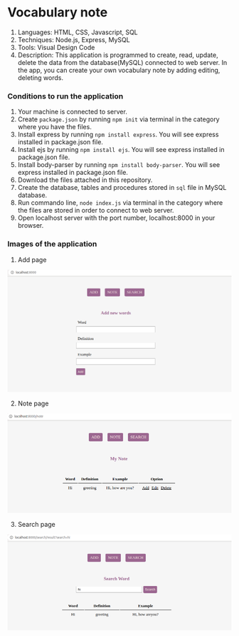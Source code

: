 # Vocabulary note

1. Languages: HTML, CSS, Javascript, SQL
2. Techniques: Node.js, Express, MySQL
2. Tools: Visual Design Code
3. Description: This application is programmed to create, read, update, delete the data from the database(MySQL) connected to web server.
In the app, you can create your own vocabulary note by adding editing, deleting words. 

### Conditions to run the application

1. Your machine is connected to server.
2. Create `package.json` by running `npm init` via terminal in the category where you have the files.
3. Install express by running `npm install express`. You will see express installed in package.json file.
4. Install ejs by running `npm install ejs`. You will see express installed in package.json file.
5. Install body-parser by running `npm install body-parser`. You will see express installed in package.json file.
6. Download the files attached in this repository.
7. Create the database, tables and procedures stored in `sql` file in MySQL database.
8. Run commando line, `node index.js` via terminal in the category where the files are stored in order to connect to web server.
9. Open localhost server with the port number, localhost:8000 in your browser.

### Images of the application

1. Add page
<img src="/img/add.png" alt="add page">

2. Note page
<img src="/img/note.png" alt="note page">

3. Search page
<img src="/img/search.png" alt="search page">
